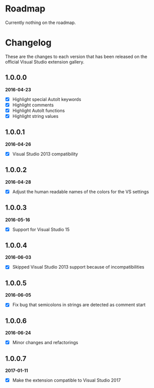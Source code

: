 # Roadmap

Currently nothing on the roadmap.

# Changelog

These are the changes to each version that has been released
on the official Visual Studio extension gallery.

## 1.0.0.0

**2016-04-23**

- [x] Highlight special AutoIt keywords
- [x] Highlight comments
- [x] Highlight AutoIt functions
- [x] Highlight string values

## 1.0.0.1

**2016-04-26**

- [x] Visual Studio 2013 compatibility

## 1.0.0.2

**2016-04-28**

- [x] Adjust the human readable names of the colors for the VS settings 

## 1.0.0.3

**2016-05-16**

- [x] Support for Visual Studio 15 

## 1.0.0.4

**2016-06-03**

- [x] Skipped Visual Studio 2013 support because of incompatibilities

## 1.0.0.5

**2016-06-05**

- [x] Fix bug that semicolons in strings are detected as comment start

## 1.0.0.6

**2016-06-24**

- [x] Minor changes and refactorings

## 1.0.0.7

**2017-01-11**

- [x] Make the extension compatible to Visual Studio 2017
